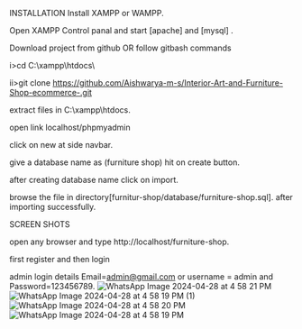 INSTALLATION
Install XAMPP or WAMPP.

Open XAMPP Control panal and start [apache] and [mysql] .

Download project from github
OR follow gitbash commands

i>cd C:\xampp\htdocs\

ii>git clone https://github.com/Aishwarya-m-s/Interior-Art-and-Furniture-Shop-ecommerce-.git 

extract files in C:\xampp\htdocs.

open link localhost/phpmyadmin

click on new at side navbar.

give a database name as (furniture shop) hit on create button.

after creating database name click on import.

browse the file in directory[furnitur-shop/database/furniture-shop.sql].
after importing successfully.

SCREEN SHOTS

open any browser and type http://localhost/furniture-shop.

first register and then login

admin login details Email=admin@gmail.com or username = admin and Password=123456789.
![WhatsApp Image 2024-04-28 at 4 58 21 PM](https://github.com/Aishwarya-m-s/Interior-Art-and-Furniture-Shop-ecommerce-/assets/121410667/c747a151-3144-4972-8b0d-9b54139fdb66)
![WhatsApp Image 2024-04-28 at 4 58 19 PM (1)](https://github.com/Aishwarya-m-s/Interior-Art-and-Furniture-Shop-ecommerce-/assets/121410667/2191b4cf-f067-4329-9ceb-c8da489db09d)
![WhatsApp Image 2024-04-28 at 4 58 20 PM](https://github.com/Aishwarya-m-s/Interior-Art-and-Furniture-Shop-ecommerce-/assets/121410667/24a56361-5f1e-4ffe-be53-85f44396e702)
![WhatsApp Image 2024-04-28 at 4 58 19 PM](https://github.com/Aishwarya-m-s/Interior-Art-and-Furniture-Shop-ecommerce-/assets/121410667/b33dfd2d-d56d-4e3a-b7dd-1691990ac7c1)

